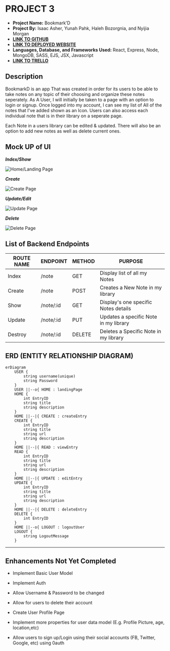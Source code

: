 # PROJECT 3

- **Project Name:** Bookmark'D
- **Project By:** Isaac Asher, Yunah Pahk, Haleh Bozorgnia, and Nyijia Morgan
- [**LINK TO GITHUB**](https://github.com/yunapahk/Group-Project/tree/main/backend)
- [**LINK TO DEPLOYED WEBSITE**](https://bookmarkd-504g.onrender.com)
- **Languages, Database, and Frameworks Used:** React, Express, Node, MongoDB, SASS, EJS, JSX, Javascript
- [**LINK TO TRELLO**](https://trello.com/b/dVAobCJu/bookmarkd)

## Description

BookmarkD is an app That was created in order for its users to be able to take notes on any topic of their choosing and organize these notes seperately. As A User, I will initially be taken to a page with an option to login or signup. Once logged into my account, I can see my list of All of the notes that I've added shown as an Icon. Users can also access each individual note that is in their library on a seperate page. 

Each Note in a users library can be edited & updated. There will also be an option to add new notes as well as delete current ones. 

## Mock UP of UI
***Index/Show***

![Home/Landing Page](https://i.imgur.com/uj97OVb.png)

***Create***

![Create Page](https://i.imgur.com/mJRTfrW.png)

***Update/Edit***

![Update Page](https://i.imgur.com/tkD1pkA.png)

***Delete***

![Delete Page](https://i.imgur.com/Bo8A4fI.png)

## List of Backend Endpoints

| ROUTE NAME | ENDPOINT | METHOD | PURPOSE |
|------------|----------|--------|---------|
| Index | /note | GET | Display list of all my Notes |
| Create | /note | POST |  Creates a New Note in my library |
| Show | /note/:id | GET | Display's one specific Notes details |
| Update | /note/:id | PUT | Updates a specific Note in my library |
| Destroy | /note/:id | DELETE | Deletes a Specific Note in my library |
   
## ERD (ENTITY RELATIONSHIP DIAGRAM)
``` mermaid
erDiagram
    USER {
        string username(unique)
        string Password
    }
    USER ||--o{ HOME : landingPage
    HOME {
        int EntryID
        string title
        string description
    }
    HOME ||--|{ CREATE : createEntry
    CREATE {
        int EntryID
        string title
        string url
        string description
    }
    HOME ||--|{ READ : viewEntry
    READ {
        int EntryID
        string title
        string url
        string description
    }
    HOME ||--|{ UPDATE : editEntry
    UPDATE {
        int EntryID
        string title
        string url
        string description
    }
    HOME ||--|{ DELETE : deleteEntry
    DELETE {
        int EntryID
    }
    HOME ||--o{ LOGOUT : logoutUser
    LOGOUT {
        string LogoutMessage
    }
```

---

## Enhancements Not Yet Completed

- Implement Basic User Model 

- Implement Auth

- Allow Username & Password to be changed

- Allow for users to delete their account

- Create User Profile Page

- Implement more properties for user data model (E.g. Profile Picture, age, location,etc)

- Allow users to sign up/Login using their social accounts (FB, Twitter, Google, etc) using 0auth